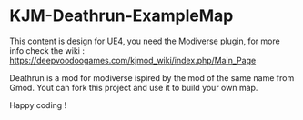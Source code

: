 # KJM-Deathrun-ExampleMap
 
This content is design for UE4, you need the Modiverse plugin, for more info check the wiki : https://deepvoodoogames.com/kjmod_wiki/index.php/Main_Page

Deathrun is a mod for modiverse ispired by the mod of the same name from Gmod. Yout can fork this project and use it to build your own map.

Happy coding !
